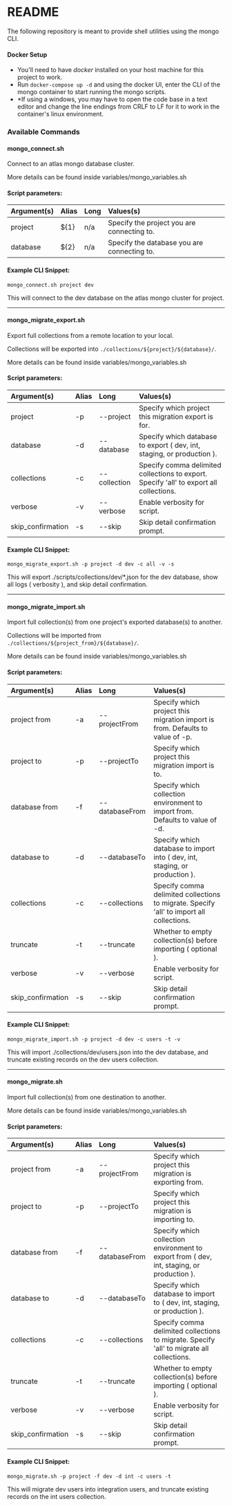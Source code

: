 # README #

The following repository is meant to provide shell utilities using the mongo CLI.
#### Docker Setup ####

-   You'll need to have *docker* installed on your host machine for this project to work.
-   Run `docker-compose up -d` and using the docker UI, enter the CLI of the mongo container to start running the mongo scripts.
-   *If using a windows, you may have to open the code base in a text editor and change the line endings from CRLF to LF for it to work in the container's linux environment.
### Available Commands ###





#### mongo_connect.sh

Connect to an atlas mongo database cluster.

More details can be found inside variables/mongo_variables.sh

#### Script parameters:

| Argument(s)             | Alias         | Long          | Values(s)                                         |
|:------------------------|:--------------|:--------------|:--------------------------------------------------|
| project                 | ${1}          | n/a           | Specify the project you are connecting to.
| database                | ${2}          | n/a           | Specify the database you are connecting to.

#### Example CLI Snippet:

`mongo_connect.sh project dev`

This will connect to the dev database on the atlas mongo cluster for project.




--------------------------------------------
#### mongo_migrate_export.sh

Export full collections from a remote location to your local.

Collections will be exported into `./collections/${project}/${database}/`.

More details can be found inside variables/mongo_variables.sh

#### Script parameters:

| Argument(s)             | Alias         | Long          | Values(s)                                         |
|:------------------------|:--------------|:--------------|:--------------------------------------------------|
| project                 | -p            | --project     | Specify which project this migration export is for.
| database                | -d            | --database    | Specify which database to export ( dev, int, staging, or production ).
| collections             | -c            | --collection  | Specify comma delimited collections to export. Specify 'all' to export all collections.
| verbose                 | -v            | --verbose     | Enable verbosity for script.
| skip_confirmation       | -s            | --skip        | Skip detail confirmation prompt.

#### Example CLI Snippet:

`mongo_migrate_export.sh -p project -d dev -c all -v -s` 

This will export ./scripts/collections/dev/*.json for the dev database, show all logs ( verbosity ), and skip detail confirmation.




--------------------------------------------
#### mongo_migrate_import.sh

Import full collection(s) from one project's exported database(s) to another.

Collections will be imported from `./collections/${project_from}/${database}/`.

More details can be found inside variables/mongo_variables.sh

#### Script parameters:

| Argument(s)             | Alias         | Long           | Values(s)                                         |
|:------------------------|:--------------|:---------------|:--------------------------------------------------|
| project from            | -a            | --projectFrom  | Specify which project this migration import is from. Defaults to value of -p.
| project to              | -p            | --projectTo    | Specify which project this migration import is to.
| database from           | -f            | --databaseFrom | Specify which collection environment to import from. Defaults to value of -d.
| database to             | -d            | --databaseTo   | Specify which database to import into ( dev, int, staging, or production ).
| collections             | -c            | --collections  | Specify comma delimited collections to migrate. Specify 'all' to import all collections.
| truncate                | -t            | --truncate     | Whether to empty collection(s) before importing ( optional ).
| verbose                 | -v            | --verbose      | Enable verbosity for script.
| skip_confirmation       | -s            | --skip         | Skip detail confirmation prompt.

#### Example CLI Snippet:

`mongo_migrate_import.sh -p project -d dev -c users -t -v` 

This will import ./collections/dev/users.json into the dev database, and truncate existing records on the dev users collection.




--------------------------------------------
#### mongo_migrate.sh

Import full collection(s) from one destination to another.

More details can be found inside variables/mongo_variables.sh

#### Script parameters:

| Argument(s)             | Alias         | Long          | Values(s)                                         |
|:------------------------|:--------------|:--------------|:--------------------------------------------------|
| project from            | -a            | --projectFrom  | Specify which project this migration is exporting from.
| project to              | -p            | --projectTo    | Specify which project this migration is importing to.
| database from           | -f            | --databaseFrom | Specify which collection environment to export from ( dev, int, staging, or production ).
| database to             | -d            | --databaseTo   | Specify which database to import to ( dev, int, staging, or production ).
| collections             | -c            | --collections  | Specify comma delimited collections to migrate. Specify 'all' to migrate all collections.
| truncate                | -t            | --truncate     | Whether to empty collection(s) before importing ( optional ).
| verbose                 | -v            | --verbose      | Enable verbosity for script.
| skip_confirmation       | -s            | --skip         | Skip detail confirmation prompt.

#### Example CLI Snippet:

`mongo_migrate.sh -p project -f dev -d int -c users -t` 

This will migrate dev users into integration users, and truncate existing records on the int users collection. 